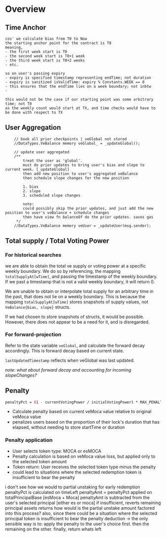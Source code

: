 # Overview


## Time Anchor

    cos' we calculate bias from T0 to Now
    the starting anchor point for the contract is T0
    meaning, 
    - the first week start is T0 
    - the second week start is T0+1 week
    - the third week start is T0+2 weeks
    - etc.

    so on user's passing expiry
    - expiry is specified timestamp representing endTime; not duration
    - expiry is sanitized isValidTime: expiry % Constants.WEEK == 0
    - this ensures that the endTime lies on a week boundary; not inbtw
    - 

    this would not be the case if our starting point was some arbitrary time; not T0
    as the weekly count would start at TX, and time checks would have to be done with respect to TX

## User Aggregation

        // book all prior checkpoints | veGlobal not stored
        //DataTypes.VeBalance memory veGlobal_ = _updateGlobal();

        // update user aggregated
        /**
            treat the user as 'global'. 
            must do prior updates to bring user's bias and slope to current week. [_updateGlobal]
            then add new position to user's aggregated veBalance
            then schedule slope changes for the new position

            1. bias
            2. slope
            3. scheduled slope changes
            
            note:
            could possibly skip the prior updates, and just add the new position to user's veBalance + schedule changes
            then have view fn balanceOf do the prior updates. saves gas
         */
        //DataTypes.VeBalance memory veUser = _updateUser(msg.sender);

## Total supply / Total Voting Power

### For historical searches

we are able to obtain the total ve supply or voting power at a specific weekly boundary.
We do so by referencing, the mapping `totalSupplyAt[wTime]`, and passing the timestamp of the weekly boundary.
If we past a timestamp that is not a valid weekly boundary, it will return 0.

We are unable to obtain or interpolate total supply for an arbitrary time in the past, that does not lie on a weekly boundary.
This is because the mapping `totalSupplyAt[wTime]` stores snapshots of supply values, not `VeBalance{bias, slope}` structs.

If we had chosen to store snapshots of structs, it would be possible. However, there does not appear to be a need for it, and is disregarded. 

### For forward-projection

Refer to the state variable `veGlobal`, and calculate the forward decay accordingly.
This is forward decay based on current state.

`lastUpdatedTimestamp` reflects when veGlobal was last updated.

*note: what about forward decay and accounting for incoming slopeChanges?*

## Penalty 

```bash
penaltyPct = (1 - currentVotingPower / initialVotingPower) * MAX_PENALTY_PCT
```

- Calculate penalty based on current veMoca value relative to original veMoca value
- penalizes users based on the proportion of their lock's duration that has elapsed, without needing to store startTime or duration

### Penalty application

- User selects token type: MOCA or esMOCA
- Penalty calculation is based on veMoca value loss, but applied only to the selected token amount
- Token return: User receives the selected token type minus the penalty
- could lead to situations where the selected redemption token is insufficient to bear the penalty

i don't see how we would to partial unstaking for early redemption
penaltyPct is calculated on timeLeft
penaltyAmt = penaltyPct applied on totalPrincipalBase [esMoca + Moca]
penaltyAmt is subtracted from the user's selected principal [either es or moca]
if insufficient, reverts
remaining principal assets returns
how would is the partial unstake amount factored into this process?
also, since there could be a situation where the selected principal token is insufficient to bear the penalty deduction ->  the only sensible way is to:
apply the penalty to the user's choice first.
then the remaining on the other.
finally, return whats left
